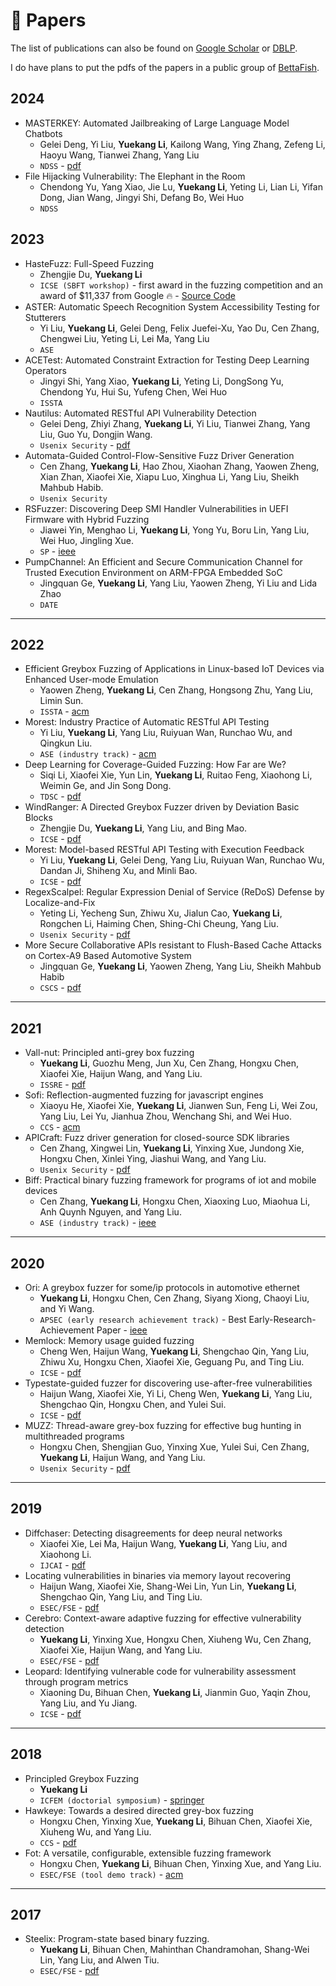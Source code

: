 # 📝 Papers

The list of publications can also be found on [Google Scholar](https://scholar.google.com/citations?user=tuJEDb4AAAAJ&hl=en) or [DBLP](https://dblp.org/pid/204/3729.html).

I do have plans to put the pdfs of the papers in a public group of [BettaFish](https://www.bettafish.cc/).

## 2024

- MASTERKEY: Automated Jailbreaking of Large Language Model Chatbots
  - Gelei Deng, Yi Liu, **Yuekang Li**, Kailong Wang, Ying Zhang, Zefeng Li, Haoyu Wang, Tianwei Zhang, Yang Liu
  - `NDSS` - [pdf](https://arxiv.org/pdf/2307.08715.pdf)
- File Hijacking Vulnerability: The Elephant in the Room
  - Chendong Yu, Yang Xiao, Jie Lu, **Yuekang Li**, Yeting Li, Lian Li, Yifan Dong, Jian Wang, Jingyi Shi, Defang Bo, Wei Huo
  - `NDSS`

## 2023

- HasteFuzz: Full-Speed Fuzzing
  - Zhengjie Du, **Yuekang Li**
  - `ICSE (SBFT workshop)` - first award in the fuzzing competition and an award of $11,337 from Google 🔥 - [Source Code](https://github.com/AAArdu/hastefuzz)
- ASTER: Automatic Speech Recognition System Accessibility Testing for Stutterers
  - Yi Liu, **Yuekang Li**, Gelei Deng, Felix Juefei-Xu, Yao Du, Cen Zhang, Chengwei Liu, Yeting Li, Lei Ma, Yang Liu
  - `ASE`
- ACETest: Automated Constraint Extraction for Testing Deep Learning Operators
  - Jingyi Shi, Yang Xiao, **Yuekang Li**, Yeting Li, DongSong Yu, Chendong Yu, Hui Su, Yufeng Chen, Wei Huo
  - `ISSTA`
- Nautilus: Automated RESTful API Vulnerability Detection
  - Gelei Deng, Zhiyi Zhang, **Yuekang Li**, Yi Liu, Tianwei Zhang, Yang Liu, Guo Yu, Dongjin Wang.
  - `Usenix Security` - [pdf](https://www.usenix.org/system/files/sec23fall-prepub-592-deng-gelei.pdf)
- Automata-Guided Control-Flow-Sensitive Fuzz Driver Generation
  - Cen Zhang, **Yuekang Li**, Hao Zhou, Xiaohan Zhang, Yaowen Zheng, Xian Zhan, Xiaofei Xie, Xiapu Luo, Xinghua Li, Yang Liu, Sheikh Mahbub Habib.
  - `Usenix Security` 
- RSFuzzer: Discovering Deep SMI Handler Vulnerabilities in UEFI Firmware with Hybrid Fuzzing
  - Jiawei Yin, Menghao Li, **Yuekang Li**, Yong Yu, Boru Lin, Yang Liu, Wei Huo, Jingling Xue.
  - `SP` - [ieee](https://www.computer.org/csdl/proceedings-article/sp/2023/933600b765/1Js0Ek1SE6c)
- PumpChannel: An Efficient and Secure Communication Channel for Trusted Execution Environment on ARM-FPGA Embedded SoC
  - Jingquan Ge, **Yuekang Li**, Yang Liu, Yaowen Zheng, Yi Liu and Lida Zhao
  - `DATE`

---
  
## 2022

- Efficient Greybox Fuzzing of Applications in Linux-based IoT Devices via Enhanced User-mode Emulation
  - Yaowen Zheng, **Yuekang Li**, Cen Zhang, Hongsong Zhu, Yang Liu, Limin Sun.
  - `ISSTA` - [acm](https://dl.acm.org/doi/10.1145/3533767.3534414)
- Morest: Industry Practice of Automatic RESTful API Testing
  - Yi Liu, **Yuekang Li**, Yang Liu, Ruiyuan Wan, Runchao Wu, and Qingkun Liu.
  - `ASE (industry track)` - [acm](https://dl.acm.org/doi/10.1145/3551349.3559498)
- Deep Learning for Coverage-Guided Fuzzing: How Far are We?
  - Siqi Li, Xiaofei Xie, Yun Lin, **Yuekang Li**, Ruitao Feng, Xiaohong Li, Weimin Ge, and Jin Song Dong.
  - `TDSC` - [pdf](https://research-repository.griffith.edu.au/bitstream/10072/418637/2/Dong3587183-Accepted.pdf)
- WindRanger: A Directed Greybox Fuzzer driven by Deviation Basic Blocks
  - Zhengjie Du, **Yuekang Li**, Yang Liu, and Bing Mao.
  - `ICSE` - [pdf](http://seclab.nju.edu.cn/paper/ICSE22_windranger.pdf)
- Morest: Model-based RESTful API Testing with Execution Feedback
  - Yi Liu, **Yuekang Li**, Gelei Deng, Yang Liu, Ruiyuan Wan, Runchao Wu, Dandan Ji, Shiheng Xu, and Minli Bao.
  - `ICSE` - [pdf](https://arxiv.org/pdf/2204.12148.pdf)
- RegexScalpel: Regular Expression Denial of Service (ReDoS) Defense by Localize-and-Fix
  - Yeting Li, Yecheng Sun, Zhiwu Xu, Jialun Cao, **Yuekang Li**, Rongchen Li, Haiming Chen, Shing-Chi Cheung, Yang Liu.
  - `Usenix Security` - [pdf](https://www.usenix.org/conference/usenixsecurity22/presentation/li-yeting)
- More Secure Collaborative APIs resistant to Flush-Based Cache Attacks on Cortex-A9 Based Automotive System
  - Jingquan Ge, **Yuekang Li**, Yaowen Zheng, Yang Liu, Sheikh Mahbub Habib
  - `CSCS` - [pdf](https://dl.acm.org/doi/10.1145/3568160.3570227)

---

## 2021

- Vall-nut: Principled anti-grey box fuzzing
  - **Yuekang Li**, Guozhu Meng, Jun Xu, Cen Zhang, Hongxu Chen, Xiaofei Xie, Haijun Wang, and Yang Liu.
  - `ISSRE` - [pdf](https://impillar.github.io/files/issre2021vallnut.pdf)
- Sofi: Reflection-augmented fuzzing for javascript engines
  - Xiaoyu He, Xiaofei Xie, **Yuekang Li**, Jianwen Sun, Feng Li, Wei Zou, Yang Liu, Lei Yu, Jianhua Zhou, Wenchang Shi, and Wei Huo.
  - `CCS` - [acm](https://dl.acm.org/doi/pdf/10.1145/3460120.3484823)
- APICraft: Fuzz driver generation for closed-source SDK libraries
  - Cen Zhang, Xingwei Lin, **Yuekang Li**, Yinxing Xue, Jundong Xie, Hongxu Chen, Xinlei Ying, Jiashui Wang, and Yang Liu.
  - `Usenix Security` - [pdf](https://www.usenix.org/system/files/sec21-zhang-cen.pdf)
- Biff: Practical binary fuzzing framework for programs of iot and mobile devices
  - Cen Zhang, **Yuekang Li**, Hongxu Chen, Xiaoxing Luo, Miaohua Li, Anh Quynh Nguyen, and Yang Liu.
  - `ASE (industry track)` - [ieee](https://ieeexplore.ieee.org/document/9678910)

---

## 2020

- Ori: A greybox fuzzer for some/ip protocols in automotive ethernet
  - **Yuekang Li**, Hongxu Chen, Cen Zhang, Siyang Xiong, Chaoyi Liu, and Yi Wang.
  - `APSEC (early research achievement track)` - Best Early-Research-Achievement Paper - [ieee](https://ieeexplore.ieee.org/document/9359273)
- Memlock: Memory usage guided fuzzing
  - Cheng Wen, Haijun Wang, **Yuekang Li**, Shengchao Qin, Yang Liu, Zhiwu Xu, Hongxu Chen, Xiaofei Xie, Geguang Pu, and Ting Liu.
  - `ICSE` - [pdf](https://research.tees.ac.uk/ws/files/15892032/icse2020_memlock.pdf)
- Typestate-guided fuzzer for discovering use-after-free vulnerabilities
  - Haijun Wang, Xiaofei Xie, Yi Li, Cheng Wen, **Yuekang Li**, Yang Liu, Shengchao Qin, Hongxu Chen, and Yulei Sui.
  - `ICSE` - [pdf](https://research.tees.ac.uk/ws/files/15892109/icse2020_uafl.pdf)
- MUZZ: Thread-aware grey-box fuzzing for effective bug hunting in multithreaded programs
  - Hongxu Chen, Shengjian Guo, Yinxing Xue, Yulei Sui, Cen Zhang, **Yuekang Li**, Haijun Wang, and Yang Liu.
  - `Usenix Security` - [pdf](https://arxiv.org/pdf/2007.15943.pdf)


---

## 2019

- Diffchaser: Detecting disagreements for deep neural networks
  - Xiaofei Xie, Lei Ma, Haijun Wang, **Yuekang Li**, Yang Liu, and Xiaohong Li.
  - `IJCAI` - [pdf](https://www.ijcai.org/proceedings/2019/0800.pdf)
- Locating vulnerabilities in binaries via memory layout recovering
  - Haijun Wang, Xiaofei Xie, Shang-Wei Lin, Yun Lin, **Yuekang Li**, Shengchao Qin, Yang Liu, and Ting Liu.
  - `ESEC/FSE` - [pdf](https://ink.library.smu.edu.sg/cgi/viewcontent.cgi?article=8069&context=sis_research)
- Cerebro: Context-aware adaptive fuzzing for effective vulnerability detection
  - **Yuekang Li**, Yinxing Xue, Hongxu Chen, Xiuheng Wu, Cen Zhang, Xiaofei Xie, Haijun Wang, and Yang Liu.
  - `ESEC/FSE` - [pdf](https://ink.library.smu.edu.sg/cgi/viewcontent.cgi?article=8075&context=sis_research)
- Leopard: Identifying vulnerable code for vulnerability assessment through program metrics
  - Xiaoning Du, Bihuan Chen, **Yuekang Li**, Jianmin Guo, Yaqin Zhou, Yang Liu, and Yu Jiang.
  - `ICSE` - [pdf](http://arxiv.org/pdf/1901.11479)

---

## 2018

- Principled Greybox Fuzzing
  - **Yuekang Li**
  - `ICFEM (doctorial symposium)` - [springer](https://link.springer.com/chapter/10.1007/978-3-030-02450-5_34)
- Hawkeye: Towards a desired directed grey-box fuzzing
  - Hongxu Chen, Yinxing Xue, **Yuekang Li**, Bihuan Chen, Xiaofei Xie, Xiuheng Wu, and Yang Liu.
  - `CCS` - [pdf](https://ink.library.smu.edu.sg/cgi/viewcontent.cgi?article=8066&context=sis_research)
- Fot: A versatile, configurable, extensible fuzzing framework
  - Hongxu Chen, **Yuekang Li**, Bihuan Chen, Yinxing Xue, and Yang Liu.
  - `ESEC/FSE (tool demo track)` - [acm](https://dl.acm.org/doi/10.1145/3236024.3264593)

---

## 2017
- Steelix: Program-state based binary fuzzing.
  - **Yuekang Li**, Bihuan Chen, Mahinthan Chandramohan, Shang-Wei Lin, Yang Liu, and Alwen Tiu.
  - `ESEC/FSE` - [pdf](https://wcventure.github.io/FuzzingPaper/Paper/FSE17_Steelix.pdf)



